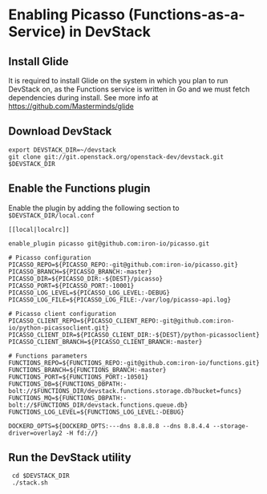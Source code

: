 # Enabling Picasso (Functions-as-a-Service) in DevStack

## Install Glide

It is required to install Glide on the system in which you plan to run DevStack on, as
the Functions service is written in Go and we must fetch dependencies during install.
See more info at https://github.com/Masterminds/glide


## Download DevStack

    export DEVSTACK_DIR=~/devstack
    git clone git://git.openstack.org/openstack-dev/devstack.git $DEVSTACK_DIR

## Enable the Functions plugin

Enable the plugin by adding the following section to ``$DEVSTACK_DIR/local.conf``

    [[local|localrc]]

    enable_plugin picasso git@github.com:iron-io/picasso.git

    # Picasso configuration
    PICASSO_REPO=${PICASSO_REPO:-git@github.com:iron-io/picasso.git}
    PICASSO_BRANCH=${PICASSO_BRANCH:-master}
    PICASSO_DIR=${PICASSO_DIR:-${DEST}/picasso}
    PICASSO_PORT=${PICASSO_PORT:-10001}
    PICASSO_LOG_LEVEL=${PICASSO_LOG_LEVEL:-DEBUG}
    PICASSO_LOG_FILE=${PICASSO_LOG_FILE:-/var/log/picasso-api.log}

    # Picasso client configuration
    PICASSO_CLIENT_REPO=${PICASSO_CLIENT_REPO:-git@github.com:iron-io/python-picassoclient.git}
    PICASSO_CLIENT_DIR=${PICASSO_CLIENT_DIR:-${DEST}/python-picassoclient}
    PICASSO_CLIENT_BRANCH=${PICASSO_CLIENT_BRANCH:-master}

    # Functions parameters
    FUNCTIONS_REPO=${FUNCTIONS_REPO:-git@github.com:iron-io/functions.git}
    FUNCTIONS_BRANCH=${FUNCTIONS_BRANCH:-master}
    FUNCTIONS_PORT=${FUNCTIONS_PORT:-10501}
    FUNCTIONS_DB=${FUNCTIONS_DBPATH:-bolt://$FUNCTIONS_DIR/devstack.functions.storage.db?bucket=funcs}
    FUNCTIONS_MQ=${FUNCTIONS_DBPATH:-bolt://$FUNCTIONS_DIR/devstack.functions.queue.db}
    FUNCTIONS_LOG_LEVEL=${FUNCTIONS_LOG_LEVEL:-DEBUG}

    DOCKERD_OPTS=${DOCKERD_OPTS:---dns 8.8.8.8 --dns 8.8.4.4 --storage-driver=overlay2 -H fd://}

## Run the DevStack utility

     cd $DEVSTACK_DIR
     ./stack.sh

